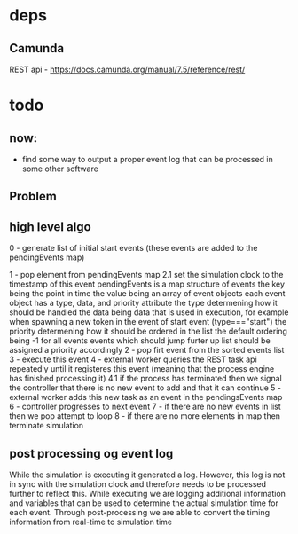 # deps
## Camunda
REST api - https://docs.camunda.org/manual/7.5/reference/rest/


# todo


## now:
  - find some way to output a proper event log that can be processed in some other software

## Problem
 

 

## high level algo

0 - generate list of initial start events (these events are added to the pendingEvents map)

1 - pop element from pendingEvents map
    2.1 set the simulation clock to the timestamp of this event
        pendingEvents is a map structure of events
            the key being the point in time
            the value being an array of event objects
            each event object has a type, data, and priority attribute
                the type determening how it should be handled
                the data being data that is used in execution, for example when spawning a new token in the event of start event (type==="start")
                the priority determening how it should be ordered in the list
                    the default ordering being -1 for all events
                    events which should jump furter up list should be assigned a priority accordingly
2 - pop firt event from the sorted events list
3 - execute this event
4 - external worker queries the REST task api repeatedly until it registeres this event (meaning that the process engine has finished processing it)
    4.1 if the process has terminated then we signal the controller that there is no new event to add and that it can continue
5 - external worker adds this new task as an event in the pendingsEvents map
6 - controller progresses to next event
7 - if there are no new events in list then we pop attempt to loop
8 - if there are no more elements in map then terminate simulation
    
## post processing og event log
While the simulation is executing it generated a log. However, this log is not in sync with the simulation clock and therefore needs to be processed further to reflect this.
While executing we are logging additional information and variables that can be used to determine the actual simulation time for each event. 
Through post-processing we are able to convert the timing information from real-time to simulation time